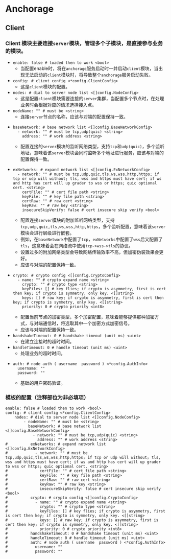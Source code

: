 # Anchorage
## Client
### Client 模块主要连接`server`模块，管理多个子模块，是直接参与业务的模块。
- `enable: false # loaded then to work <bool>`
  - 当配置enable时，将在`anchorage`服务启动时一并启动`client`模块，当出现无法启动的`client`模块时，将导致整个`anchorage`服务启动失败。
- `config: # client config <*config.ClientConfig>`
    - 这是`client`模块的配置。
- `nodes: # dial to server node list <[]config.NodeConfig>`
  - 这是配置`client`模块需要连接的`server`集群，当配置多个节点时，在处理业务时会根据对应的请求选择接入点。
- `nodeName: "" # must be <string>`
  - 连接`server`节点的名称，应该与对端的配置保持一致。
- ```
  baseNetwork: # base network list <[]config.BaseNetworkConfig>
    - network: "" # must be tcp,udp(quic) <string>
      address: "" # work address <string>
  ```
  - 配置连接的`server`模块的监听网络类型，支持`tcp`和`udp(quic)`，多个监听地址，意味着该`server`模块会同时监听多个地址进行服务，应该与对端的配置保持一致。
- ```
  exNetworks: # expand network list <[]config.ExNetworkConfig>
    - network: "" # must be tcp,udp,quic,tls,ws,wss,http,https; if tcp or udp will without; tls, wss and https must have cert; if ws and http has cert will up grader to wss or https; quic optional cert. <string>
      certFile: "" # cert file path <string>
      keyFile: "" # key file path <string>
      certRaw: "" # raw cert <string>
      keyRaw: "" # raw key <string>
      insecureSkipVerify: false # cert insecure skip verify <bool>
  ```
  - 配置连接`server`模块的附加监听网络类型，支持`tcp,udp,quic,tls,ws,wss,http,https`，多个监听配置，意味着该`server`模块会进行层级进行嵌套。
  - 例如，在`baseNetwork`中配置了`tcp`，`exNetworks`中配置了`wss`后又配置了`tls`，这意味着会在网络流中使用`tcp->wss->tls`的协议。
  - 设置过多的附加网络类型会导致网络传输效率不高，但加密伪装效果会更好。
  - 应该与对端的配置保持一致。
- ```
  crypto: # crypto config <[]config.CryptoConfig>
    - name: "" # crypto expand name <string>
      crypto: "" # crypto type <string>
      keyFiles: [] # key flies; if crypto is asymmetry, first is cert then key; if crypto is symmetry, only key. <[]string>
      keys: [] # raw key; if crypto is asymmetry, first is cert then key; if crypto is symmetry, only key. <[]string>
      priority: 0 # crypto priority <int8>
  ```
  - 配置当前节点的加密类型，多个加密配置，意味着能够提供那种加密方式，与对端通信时，将选取其中一个加密方式加密信号。
  - 应该与对端的配置保持一致。
- `handshakeTimeout: 0 # handshake timeout (unit ms) <uint>`
  - 在建立连接时的超时时间。
- `handleTimeout: 0 # handle timeout (unit ms) <uint>`
  - 处理业务的超时时间。
- ```
  auth: # node auth ( username  password ) <*config.AuthInfo>
    username: ""
    password: ""
  ```
  - 基础的用户密码验证。
### 模板的配置（注释部位为非必填项）
```
enable: false # loaded then to work <bool>
config: # client config <*config.ClientConfig>
    nodes: # dial to server node list <[]config.NodeConfig>
        - nodeName: "" # must be <string>
          baseNetwork: # base network list <[]config.BaseNetworkConfig>
            - network: "" # must be tcp,udp(quic) <string>
              address: "" # work address <string>
#          exNetworks: # expand network list <[]config.ExNetworkConfig>
#            - network: "" # must be tcp,udp,quic,tls,ws,wss,http,https; if tcp or udp will without; tls, wss and https must have cert; if ws and http has cert will up grader to wss or https; quic optional cert. <string>
#              certFile: "" # cert file path <string>
#              keyFile: "" # key file path <string>
#              certRaw: "" # raw cert <string>
#              keyRaw: "" # raw key <string>
#              insecureSkipVerify: false # cert insecure skip verify <bool>
#          crypto: # crypto config <[]config.CryptoConfig>
#            - name: "" # crypto expand name <string>
#              crypto: "" # crypto type <string>
#              keyFiles: [] # key flies; if crypto is asymmetry, first is cert then key; if crypto is symmetry, only key. <[]string>
#              keys: [] # raw key; if crypto is asymmetry, first is cert then key; if crypto is symmetry, only key. <[]string>
#              priority: 0 # crypto priority <int8>
#          handshakeTimeout: 0 # handshake timeout (unit ms) <uint>
#          handleTimeout: 0 # handle timeout (unit ms) <uint>
#          auth: # node auth ( username  password ) <*config.AuthInfo>
#            username: ""
#            password: ""
```

